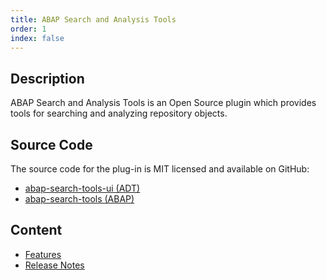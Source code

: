 ```yaml
---
title: ABAP Search and Analysis Tools
order: 1
index: false
---
```


## Description

ABAP Search and Analysis Tools is an Open Source plugin which provides tools for searching and analyzing repository objects.  

## Source Code

The source code for the plug-in is MIT licensed and available on GitHub:

- [abap-search-tools-ui (ADT)](https://github.com/DevEpos/eclipse-adt-plugins/tree/main/features/search-tools)
- [abap-search-tools (ABAP)](https://github.com/DevEpos/abap-search-tools)

## Content

- [Features](features/)
- [Release Notes](release-notes/)
